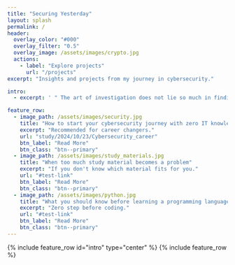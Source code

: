 ```yaml
---
title: "Securing Yesterday"
layout: splash
permalink: /
header:
  overlay_color: "#000"
  overlay_filter: "0.5"
  overlay_image: /assets/images/crypto.jpg
  actions:
    - label: "Explore projects"
      url: "/projects"
excerpt: "Insights and projects from my journey in cybersecurity."

intro: 
  - excerpt: ' " The art of investigation does not lie so much in finding the clues as in discovering connections between seemingly unrelated facts. " - Author Unknown'  

feature_row:
  - image_path: /assets/images/security.jpg
    title: "How to start your cybersecurity journey with zero IT knowledge"
    excerpt: "Recommended for career changers."
    url: "study/2024/10/23/Cybersecurity_career"
    btn_label: "Read More"
    btn_class: "btn--primary"
  - image_path: /assets/images/study_materials.jpg
    title: "When too much study material becomes a problem"
    excerpt: "If you don't know which material fits for you."
    url: "#test-link"
    btn_label: "Read More"
    btn_class: "btn--primary"
  - image_path: /assets/images/python.jpg
    title: "What you should know before learning a programming language"
    excerpt: "Zero step before coding."
    url: "#test-link"
    btn_label: "Read More"
    btn_class: "btn--primary"
---
```


{% include feature_row id="intro" type="center" %}
{% include feature_row %}